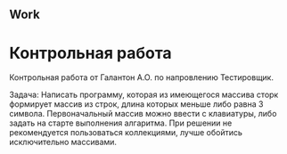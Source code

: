 ## Work
# Контрольная работа 

Контрольная работа от Галантон А.О. по напровлению Тестировщик.

Задача: Написать программу, которая из имеющегося массива сторк формирует массив из строк, длина которых меньше либо равна 3 символа. Первоначальный массив
можно ввести с клавиатуры, либо задать на старте выполнения алгаритма. При решении не рекомендуется пользоваться коллекциями, лучше обойтись исключительно 
массивами.

